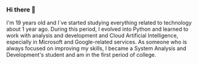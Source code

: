 ### Hi there 👋
I'm 19 years old and I´ve started studying everything related to technology about 1 year ago. During this period, I evolved into Python and learned to work with analysis and development and Cloud Artificial Intelligence, especially in Microsoft and Google-related services. 
As someone who is always focused on improving my skills, I became a System Analysis and Development's student and am in the first period of college.

<!--
**iamjrbro/iamjrbro** is a ✨ _special_ ✨ repository because its `README.md` (this file) appears on your GitHub profile.
